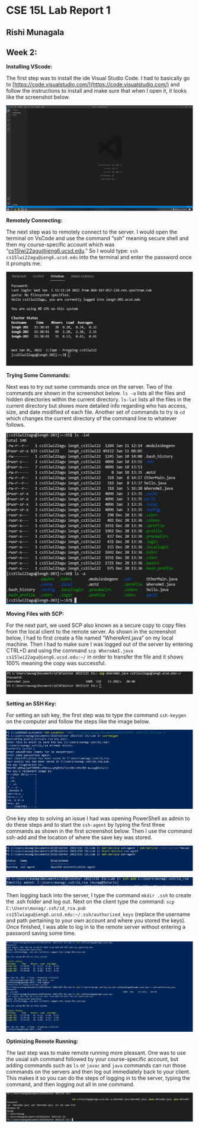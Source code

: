# **CSE 15L Lab Report 1**

## Rishi Munagala

## Week 2:

**Installing VScode:**

The first step was to install the ide Visual Studio Code. I had to basically go to [https://code.visualstudio.com/](https://code.visualstudio.com/) and follow the instructions to install and make sure that when I open it, it looks like the screenshot below.

![Image](vscode.png)


**Remotely Connecting:**

The next step was to remotely connect to the server. I would open the terminal on VsCode and use the command “ssh” meaning secure shell and then my course-specific account which was “cs15lwi22agu@ieng6.ucsd.edu.” So I would type: 
`ssh cs15lwi22agu@ieng6.ucsd.edu` into the terminal and enter the password once it prompts me.

![Image](terminal.JPG)


**Trying Some Commands:**

Next was to try out some commands once on the server. Two of the commands are shown in the screenshot below. `ls -a` lists all the files and hidden directories within the current directory. `ls-lat` lists all the files in the current directory but shows more detailed info regarding who has access, size, and date modified of each file. Another set of commands to try is `cd` which changes the current directory of the command line to whatever follows.

![Image](lat.JPG)


**Moving Files with SCP:**

For the next part, we used SCP also known as a secure copy to copy files from the local client to the remote server. As shown in the screenshot below, I had to first create a file named “WhereAmI.java” on my local machine. Then I had to make sure I was logged out of the server by entering CTRL+D and using the command `scp WhereAmI.java cs15lwi22agu@ieng6.ucsd.edu:~/` in order to transfer the file and it shows 100% meaning the copy was successful.

![Image](scp.JPG)


**Setting an SSH Key:**

For setting an ssh key, the first step was to type the command `ssh-keygen` on the computer and follow the steps like the image below. 

![Image](sshkeys1.JPG)

One key step to solving an issue I had was opening PowerShell as admin to do these steps and to start the `ssh-agent` by typing the first three commands as shown in the first screenshot below. Then I use the command ssh-add and the location of where the save key was stored.

![Image](sshkeys2.JPG)

![Image](sshkeys2.5.JPG)

Then logging back into the server, I type the command `mkdir .ssh` to create the .ssh folder and log out. Next on the client type the command: `scp C:\Users\munag/.ssh/id_rsa.pub cs15lwiagu@ieng6.ucsd.edu:~/.ssh/authorized_keys` (replace the username and path pertaining to your own account and where you stored the keys).
Once finished, I was able to log in to the remote server without entering a password saving some time.

![Image](sshkeys3.JPG)


**Optimizing Remote Running:**

The last step was to make remote running more pleasant. One was to use the usual ssh command followed by your course-specific account, but adding commands such as `ls` or `javac` and `java` commands can run those commands on the servers and then log out immediately back to your client. This makes it so you can do the steps of logging in to the server, typing the command, and then logging out all in one command.

![Image](were.JPG)







